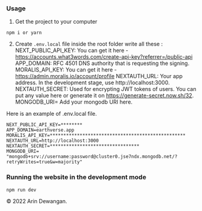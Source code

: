 ### Usage

1. Get the project to your computer

```
npm i or yarn
```

2. Create `.env.local` file inside the root folder write all these :
   NEXT_PUBLIC_API_KEY: You can get it here - https://accounts.what3words.com/create-api-key?referrer=/public-api
   APP_DOMAIN: RFC 4501 DNS authority that is requesting the signing.
   MORALIS_API_KEY: You can get it here - https://admin.moralis.io/account/profile
   NEXTAUTH_URL: Your app address. In the development stage, use http://localhost:3000.
   NEXTAUTH_SECRET: Used for encrypting JWT tokens of users. You can put any value here or generate it on https://generate-secret.now.sh/32.
   MONGODB_URI= Add your mongodb URI here.

Here is an example of .env.local file.

```
NEXT_PUBLIC_API_KEY=********
APP_DOMAIN=earthverse.app
MORALIS_API_KEY=**************************************************
NEXTAUTH_URL=http://localhost:3000
NEXTAUTH_SECRET=*********************************
MONGODB_URI= "mongodb+srv://username:password@cluster0.jse7ndx.mongodb.net/?retryWrites=true&w=majority"

```

### Running the website in the development mode

```console
npm run dev
```

© 2022 Arin Dewangan.
